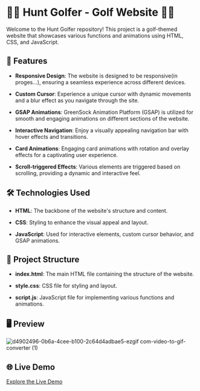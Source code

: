 # 🏌️‍♂️ Hunt Golfer - Golf Website 🏌️‍♀️

Welcome to the Hunt Golfer repository! This project is a golf-themed website that showcases various functions and animations using HTML, CSS, and JavaScript.

## 🚀 Features

- **Responsive Design**: The website is designed to be responsive(in proges...), ensuring a seamless experience across different devices.

- **Custom Cursor**: Experience a unique cursor with dynamic movements and a blur effect as you navigate through the site.

- **GSAP Animations**: GreenSock Animation Platform (GSAP) is utilized for smooth and engaging animations on different sections of the website.

- **Interactive Navigation**: Enjoy a visually appealing navigation bar with hover effects and transitions.

- **Card Animations**: Engaging card animations with rotation and overlay effects for a captivating user experience.

- **Scroll-triggered Effects**: Various elements are triggered based on scrolling, providing a dynamic and interactive feel.

## 🛠️ Technologies Used

- **HTML**: The backbone of the website's structure and content.

- **CSS**: Styling to enhance the visual appeal and layout.

- **JavaScript**: Used for interactive elements, custom cursor behavior, and GSAP animations.



## 📁 Project Structure

- **index.html**: The main HTML file containing the structure of the website.

- **style.css**: CSS file for styling and layout.

- **script.js**: JavaScript file for implementing various functions and animations.

## 🖥️ Preview
![d4902496-0b6a-4cee-b100-2c64d4adbae5-ezgif com-video-to-gif-converter (1)](https://github.com/Ibrahim-Naseef/Hunt-Golfers/assets/156147657/4cf57fa8-cedd-4097-b567-e4dcbfbd6adf)


## 🌐 Live Demo
[Explore the Live Demo](https://ibrahim-naseef.github.io/Hunt-Golfers/)
